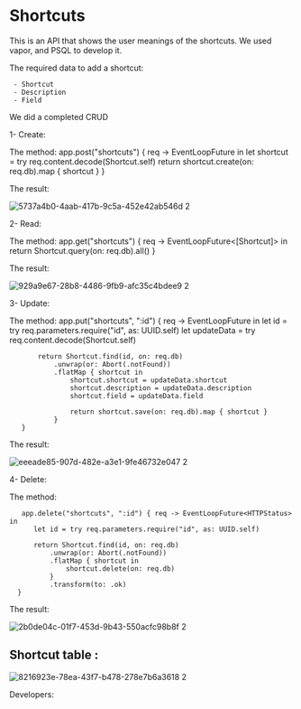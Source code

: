 # Shortcuts

This is an API that shows the user meanings of the shortcuts.
We used vapor, and PSQL to develop it. 

The required data to add a shortcut:

     - Shortcut 
     - Description
     - Field
     
We did a completed CRUD

1- Create: 

The method:
       app.post("shortcuts") { req -> EventLoopFuture<Shortcut> in
           let shortcut = try req.content.decode(Shortcut.self)
           return shortcut.create(on: req.db).map { shortcut }
       }
  
The result:
  
![5737a4b0-4aab-417b-9c5a-452e42ab546d 2](https://user-images.githubusercontent.com/84997943/226893304-032086b2-8ee7-4da1-b2d7-e99445733235.JPG)

2- Read:

  The method:
       app.get("shortcuts") { req -> EventLoopFuture<[Shortcut]> in
           return Shortcut.query(on: req.db).all()
       }
  
The result:
  
![929a9e67-28b8-4486-9fb9-afc35c4bdee9 2](https://user-images.githubusercontent.com/84997943/226894104-17ddccc6-e943-4c17-bdec-b055ade6c017.JPG)

3- Update:

  The method:
       app.put("shortcuts", ":id") { req -> EventLoopFuture<Shortcut> in
           let id = try req.parameters.require("id", as: UUID.self)
           let updateData = try req.content.decode(Shortcut.self)
           
           return Shortcut.find(id, on: req.db)
               .unwrap(or: Abort(.notFound))
               .flatMap { shortcut in
                   shortcut.shortcut = updateData.shortcut
                   shortcut.description = updateData.description
                   shortcut.field = updateData.field
                   
                   return shortcut.save(on: req.db).map { shortcut }
               }
       }
  
The result: 
  
![eeeade85-907d-482e-a3e1-9fe46732e047 2](https://user-images.githubusercontent.com/84997943/226894250-98492331-82e1-45aa-ac5d-0ee4aa882cff.JPG)
 
4- Delete:
  
The method:
  
       app.delete("shortcuts", ":id") { req -> EventLoopFuture<HTTPStatus> in
          let id = try req.parameters.require("id", as: UUID.self)
          
          return Shortcut.find(id, on: req.db)
              .unwrap(or: Abort(.notFound))
              .flatMap { shortcut in
                  shortcut.delete(on: req.db)
              }
              .transform(to: .ok)
      }
  
The result:
  
![2b0de04c-01f7-453d-9b43-550acfc98b8f 2](https://user-images.githubusercontent.com/84997943/226894421-4a36c11d-dbe6-4bec-b8e6-7b820e420f98.JPG)
  

## Shortcut table :
  ![8216923e-78ea-43f7-b478-278e7b6a3618 2](https://user-images.githubusercontent.com/84997943/226894550-d5304b53-72ce-4b88-b03c-92db7ea2bdfd.JPG)

  
  Developers:
    
